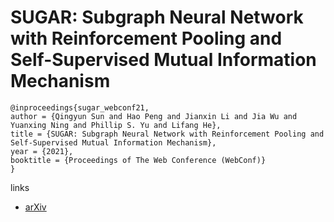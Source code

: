 # SUGAR: Subgraph Neural Network with Reinforcement Pooling and Self-Supervised Mutual Information Mechanism

```
@inproceedings{sugar_webconf21,
author = {Qingyun Sun and Hao Peng and Jianxin Li and Jia Wu and Yuanxing Ning and Phillip S. Yu and Lifang He},
title = {SUGAR: Subgraph Neural Network with Reinforcement Pooling and Self-Supervised Mutual Information Mechanism},
year = {2021},
booktitle = {Proceedings of The Web Conference (WebConf)}
}
```

links
- [arXiv](https://arxiv.org/abs/2101.08170)

